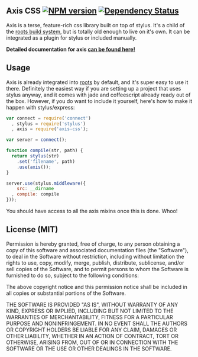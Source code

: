 Axis CSS [![NPM version](https://badge.fury.io/js/axis-css.png)](http://badge.fury.io/js/axis-css) [![Dependency Status](https://gemnasium.com/jenius/axis.png)](https://gemnasium.com/jenius/axis)
---------

Axis is a terse, feature-rich css library built on top of stylus. It's a child of the [roots build system](http://github.com/jenius/roots), but is totally old enough to live on it's own. It can be integrated as a plugin for stylus or included manually.

**Detailed documentation for axis [can be found here!](http://roots.cx/axis)**

## Usage

Axis is already integrated into [roots](http://roots.cx) by default, and it's super easy to use it there. Definitely the easiest way if you are setting up a project that uses stylus anyway, and it comes with jade and coffeescript already ready out of the box. However, if you do want to include it yourself, here's how to make it happen with stylus/express:

```js
var connect = require('connect')
  , stylus = require('stylus')
  , axis = require('axis-css');

var server = connect();

function compile(str, path) {
  return stylus(str)
    .set('filename', path)
    .use(axis());
}

server.use(stylus.middleware({
    src: __dirname
  , compile: compile
}));
```

You should have access to all the axis mixins once this is done. Whoo!

## License (MIT)
Permission is hereby granted, free of charge, to any person obtaining a copy of this software and associated documentation files (the "Software"), to deal in the Software without restriction, including without limitation the rights to use, copy, modify, merge, publish, distribute, sublicense, and/or sell copies of the Software, and to permit persons to whom the Software is furnished to do so, subject to the following conditions:

The above copyright notice and this permission notice shall be included in all copies or substantial portions of the Software.

THE SOFTWARE IS PROVIDED "AS IS", WITHOUT WARRANTY OF ANY KIND, EXPRESS OR IMPLIED, INCLUDING BUT NOT LIMITED TO THE WARRANTIES OF MERCHANTABILITY, FITNESS FOR A PARTICULAR PURPOSE AND NONINFRINGEMENT. IN NO EVENT SHALL THE AUTHORS OR COPYRIGHT HOLDERS BE LIABLE FOR ANY CLAIM, DAMAGES OR OTHER LIABILITY, WHETHER IN AN ACTION OF CONTRACT, TORT OR OTHERWISE, ARISING FROM, OUT OF OR IN CONNECTION WITH THE SOFTWARE OR THE USE OR OTHER DEALINGS IN THE SOFTWARE.